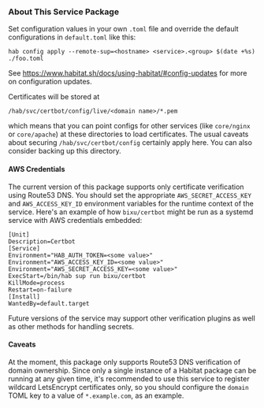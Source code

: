 ### About This Service Package
Set configuration values in your own `.toml` file and override the default
configurations in `default.toml` like this:
```
hab config apply --remote-sup=<hostname> <service>.<group> $(date +%s) ./foo.toml
```
See https://www.habitat.sh/docs/using-habitat/#config-updates for more on
configuration updates.

Certificates will be stored at
```
/hab/svc/certbot/config/live/<domain name>/*.pem
```
which means that you can point configs for other services (like `core/nginx` or
`core/apache`) at these directories to load certificates. The usual caveats about
securing `/hab/svc/certbot/config` certainly apply here. You can also consider
backing up this directory.

#### AWS Credentials
The current version of this package supports only certificate verification using
Route53 DNS. You should set the appropriate `AWS_SECRET_ACCESS_KEY` and
`AWS_ACCESS_KEY_ID` environment variables for the runtime context of the service.
Here's an example of how `bixu/certbot` might be run as a systemd service with
AWS credentials embedded:
```
[Unit]
Description=Certbot
[Service]
Environment="HAB_AUTH_TOKEN=<some value>"
Environment="AWS_ACCESS_KEY_ID=<some value>"
Environment="AWS_SECRET_ACCESS_KEY=<some value>"
ExecStart=/bin/hab sup run bixu/certbot
KillMode=process
Restart=on-failure
[Install]
WantedBy=default.target
```
Future versions of the service may support other verification plugins as well as
other methods for handling secrets.

#### Caveats
At the moment, this package only supports Route53 DNS verification of domain
ownership. Since only a single instance of a Habitat package can be running at
any given time, it's recommended to use this service to register wildcard
LetsEncrypt certificates only, so you should configure the `domain` TOML
key to a value of `*.example.com`, as an example.
